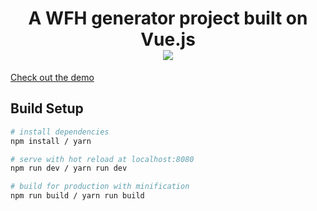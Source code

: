 <h1 align="center">
A WFH generator project built on Vue.js
<br />
<img src="https://cdn.jsdelivr.net/gh/sindresorhus/awesome@d7305f38d29fed78fa85652e3a63e154dd8e8829/media/badge.svg">
</h1>

[Check out the demo](http://ashwinshenoy.com/wfh)

## Build Setup

``` bash
# install dependencies
npm install / yarn

# serve with hot reload at localhost:8080
npm run dev / yarn run dev

# build for production with minification
npm run build / yarn run build
```
